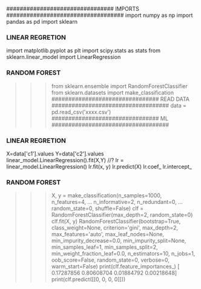 ################################ IMPORTS ###################################
import numpy as np
import pandas as pd
import sklearn
### LINEAR REGRETION
import matplotlib.pyplot as plt
import scipy.stats as stats
from sklearn.linear_model import LinearRegression
### RANDOM FOREST
>>> from sklearn.ensemble import RandomForestClassifier
>>> from sklearn.datasets import make_classification
################################ READ DATA ###################################
data = pd.read_csv('xxxx.csv')
################################ ML ###################################
### LINEAR REGRETION
X=data['c1'].values
Y=data['c2'].values
linear_model.LinearRegression().fit(X,Y)
//?
lr = linear_model.LinearRegression()
lr.fit(x, y)
lr.predict(X)
lr.coef_
lr.intercept_
### RANDOM FOREST
>>> X, y = make_classification(n_samples=1000, n_features=4,
...                            n_informative=2, n_redundant=0,
...                            random_state=0, shuffle=False)
>>> clf = RandomForestClassifier(max_depth=2, random_state=0)
>>> clf.fit(X, y)
RandomForestClassifier(bootstrap=True, class_weight=None, criterion='gini',
            max_depth=2, max_features='auto', max_leaf_nodes=None,
            min_impurity_decrease=0.0, min_impurity_split=None,
            min_samples_leaf=1, min_samples_split=2,
            min_weight_fraction_leaf=0.0, n_estimators=10, n_jobs=1,
            oob_score=False, random_state=0, verbose=0, warm_start=False)
>>> print(clf.feature_importances_)
[ 0.17287856  0.80608704  0.01884792  0.00218648]
>>> print(clf.predict([[0, 0, 0, 0]]))
